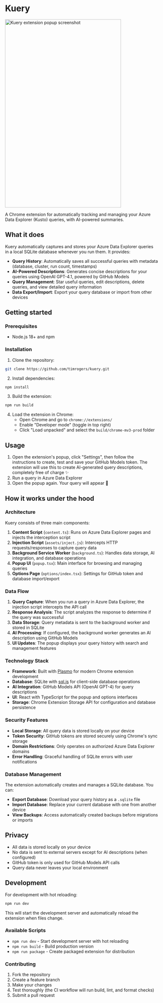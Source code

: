 # Kuery

<img width="382" height="620" alt="Kuery extension popup screenshot" src="https://github.com/user-attachments/assets/241dbf24-d11e-4d93-8879-99d1a8c2751e" />


A Chrome extension for automatically tracking and managing your Azure Data Explorer (Kusto) queries, with AI-powered summaries.

## What it does

Kuery automatically captures and stores your Azure Data Explorer queries in a local SQLite database whenever you run them. It provides:

- **Query History**: Automatically saves all successful queries with metadata (database, cluster, run count, timestamps)
- **AI-Powered Descriptions**: Generates concise descriptions for your queries using OpenAI GPT-4.1, powered by GitHub Models
- **Query Management**: Star useful queries, edit descriptions, delete queries, and view detailed query information
- **Data Export/Import**: Export your query database or import from other devices

## Getting started

### Prerequisites

- Node.js 18+ and npm

### Installation

1. Clone the repository:

```bash
git clone https://github.com/timrogers/kuery.git
```

2. Install dependencies:

```bash
npm install
```

3. Build the extension:

```bash
npm run build
```

4. Load the extension in Chrome:
   - Open Chrome and go to `chrome://extensions/`
   - Enable "Developer mode" (toggle in top right)
   - Click "Load unpacked" and select the `build/chrome-mv3-prod` folder

## Usage

1. Open the extension's popup, click "Settings", then follow the instructions to create, test and save your GitHub Models token. The extension will use this to create AI-generated query descriptions, completely free of charge ✨
1. Run a query in Azure Data Explorer
1. Open the popup again. Your query will appear 🎉

## How it works under the hood

### Architecture

Kuery consists of three main components:

1. **Content Script** (`content.ts`): Runs on Azure Data Explorer pages and injects the interception script
2. **Injection Script** (`assets/inject.js`): Intercepts HTTP requests/responses to capture query data
3. **Background Service Worker** (`background.ts`): Handles data storage, AI integration, and database operations
4. **Popup UI** (`popup.tsx`): Main interface for browsing and managing queries
5. **Options Page** (`options/index.tsx`): Settings for GitHub token and database import/export

### Data Flow

1. **Query Capture**: When you run a query in Azure Data Explorer, the injection script intercepts the API call
2. **Response Analysis**: The script analyzes the response to determine if the query was successful
3. **Data Storage**: Query metadata is sent to the background worker and stored in SQLite
4. **AI Processing**: If configured, the background worker generates an AI description using GitHub Models
5. **UI Updates**: The popup displays your query history with search and management features

### Technology Stack

- **Framework**: Built with [Plasmo](https://plasmo.com) for modern Chrome extension development
- **Database**: SQLite with [sql.js](https://github.com/sql-js/sql.js) for client-side database operations
- **AI Integration**: GitHub Models API (OpenAI GPT-4) for query descriptions
- **UI**: React with TypeScript for the popup and options interfaces
- **Storage**: Chrome Extension Storage API for configuration and database persistence

### Security Features

- **Local Storage**: All query data is stored locally on your device
- **Token Security**: GitHub tokens are stored securely using Chrome's sync storage
- **Domain Restrictions**: Only operates on authorized Azure Data Explorer domains
- **Error Handling**: Graceful handling of SQLite errors with user notifications

### Database Management

The extension automatically creates and manages a SQLite database. You can:

- **Export Database**: Download your query history as a `.sqlite` file
- **Import Database**: Replace your current database with one from another device
- **View Backups**: Access automatically created backups before migrations or imports

## Privacy

- All data is stored locally on your device
- No data is sent to external servers except for AI descriptions (when configured)
- GitHub token is only used for GitHub Models API calls
- Query data never leaves your local environment

## Development

For development with hot reloading:

```bash
npm run dev
```

This will start the development server and automatically reload the extension when files change.

### Available Scripts

- `npm run dev` - Start development server with hot reloading
- `npm run build` - Build production version
- `npm run package` - Create packaged extension for distribution

### Contributing

1. Fork the repository
2. Create a feature branch
3. Make your changes
4. Test thoroughly (the CI workflow will run build, lint, and format checks)
5. Submit a pull request
